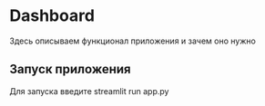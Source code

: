 # Dashboard

Здесь описываем функционал приложения и зачем оно нужно

## Запуск приложения
Для запуска введите streamlit run app.py 